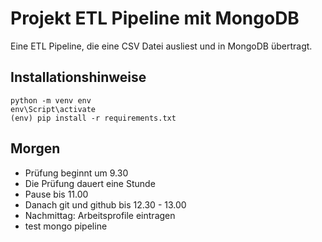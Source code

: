 # Projekt ETL Pipeline mit MongoDB

Eine ETL Pipeline, die eine CSV Datei ausliest und in MongoDB übertragt.

## Installationshinweise
    python -m venv env
    env\Script\activate
    (env) pip install -r requirements.txt

## Morgen
- Prüfung beginnt um 9.30
- Die Prüfung dauert eine Stunde
- Pause bis 11.00
- Danach git und github bis 12.30 - 13.00
- Nachmittag: Arbeitsprofile eintragen
- test mongo pipeline